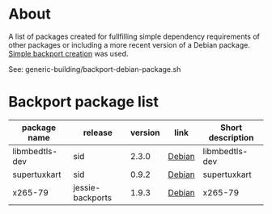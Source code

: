 # About

A list of packages created for fullfilling simple dependency requirements of other packages or including a more recent version of a Debian package. [Simple backport creation](https://wiki.debian.org/SimpleBackportCreation) was used.

See: generic-building/backport-debian-package.sh

# Backport package list

|   package name   |      release     |    version    |           link             | Short description | 
|------------------|------------------|---------------|----------------------------|-------------------|
| libmbedtls-dev | sid |  2.3.0 | [Debian](https://packages.debian.org/stretch/libmbedtls-dev)| libmbedtls-dev|
| supertuxkart   | sid | 0.9.2 | [Debian](https://packages.debian.org/sid/supertuxkart) | supertuxkart |
| x265-79 | jessie-backports |  1.9.3 | [Debian](https://packages.debian.org/jessie-backports/libx265-79)| x265-79|
